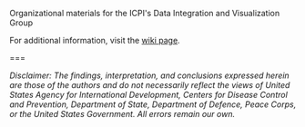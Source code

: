 Organizational materials for the ICPI's Data Integration and Visualization Group

For additional information, visit the [wiki page](https://github.com/icpi-div/org/wiki).


===  

*Disclaimer: The findings, interpretation, and conclusions expressed herein are those of the authors and do not necessarily reflect the views of United States Agency for International Development, Centers for Disease Control and Prevention, Department of State, Department of Defence, Peace Corps, or the United States Government. All errors remain our own.*  
